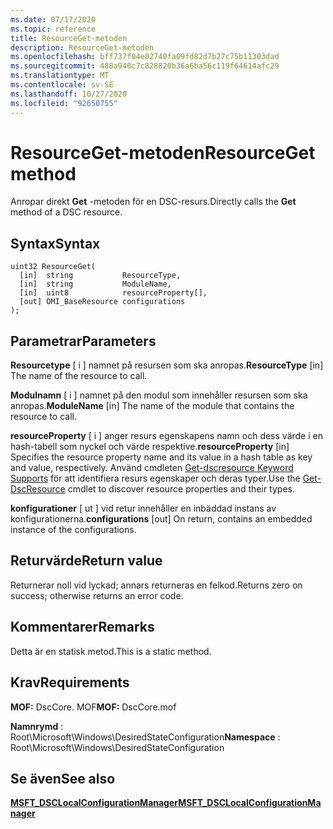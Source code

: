 ```yaml
---
ms.date: 07/17/2020
ms.topic: reference
title: ResourceGet-metoden
description: ResourceGet-metoden
ms.openlocfilehash: bff737f04e02740fa09fd82d7b27c75b11303dad
ms.sourcegitcommit: 488a940c7c828820b36a6ba56c119f64614afc29
ms.translationtype: MT
ms.contentlocale: sv-SE
ms.lasthandoff: 10/27/2020
ms.locfileid: "92650755"
---
```

# <a name="resourceget-method"></a><span data-ttu-id="8f987-103">ResourceGet-metoden</span><span class="sxs-lookup"><span data-stu-id="8f987-103">ResourceGet method</span></span>

<span data-ttu-id="8f987-104">Anropar direkt **Get** -metoden för en DSC-resurs.</span><span class="sxs-lookup"><span data-stu-id="8f987-104">Directly calls the **Get** method of a DSC resource.</span></span>

## <a name="syntax"></a><span data-ttu-id="8f987-105">Syntax</span><span class="sxs-lookup"><span data-stu-id="8f987-105">Syntax</span></span>

```mof
uint32 ResourceGet(
  [in]  string           ResourceType,
  [in]  string           ModuleName,
  [in]  uint8            resourceProperty[],
  [out] OMI_BaseResource configurations
);
```

## <a name="parameters"></a><span data-ttu-id="8f987-106">Parametrar</span><span class="sxs-lookup"><span data-stu-id="8f987-106">Parameters</span></span>

<span data-ttu-id="8f987-107">**Resourcetype** \[ i \] namnet på resursen som ska anropas.</span><span class="sxs-lookup"><span data-stu-id="8f987-107">**ResourceType** \[in\] The name of the resource to call.</span></span>

<span data-ttu-id="8f987-108">**Modulnamn** \[ i \] namnet på den modul som innehåller resursen som ska anropas.</span><span class="sxs-lookup"><span data-stu-id="8f987-108">**ModuleName** \[in\] The name of the module that contains the resource to call.</span></span>

<span data-ttu-id="8f987-109">**resourceProperty** \[ i \] anger resurs egenskapens namn och dess värde i en hash-tabell som nyckel och värde respektive.</span><span class="sxs-lookup"><span data-stu-id="8f987-109">**resourceProperty** \[in\] Specifies the resource property name and its value in a hash table as key and value, respectively.</span></span> <span data-ttu-id="8f987-110">Använd cmdleten [Get-dscresource Keyword Supports](/powershell/module/PSDesiredStateConfiguration/Get-DscResource) för att identifiera resurs egenskaper och deras typer.</span><span class="sxs-lookup"><span data-stu-id="8f987-110">Use the [Get-DscResource](/powershell/module/PSDesiredStateConfiguration/Get-DscResource) cmdlet to discover resource properties and their types.</span></span>

<span data-ttu-id="8f987-111">**konfigurationer** \[ ut \] vid retur innehåller en inbäddad instans av konfigurationerna.</span><span class="sxs-lookup"><span data-stu-id="8f987-111">**configurations** \[out\] On return, contains an embedded instance of the configurations.</span></span>

## <a name="return-value"></a><span data-ttu-id="8f987-112">Returvärde</span><span class="sxs-lookup"><span data-stu-id="8f987-112">Return value</span></span>

<span data-ttu-id="8f987-113">Returnerar noll vid lyckad; annars returneras en felkod.</span><span class="sxs-lookup"><span data-stu-id="8f987-113">Returns zero on success; otherwise returns an error code.</span></span>

## <a name="remarks"></a><span data-ttu-id="8f987-114">Kommentarer</span><span class="sxs-lookup"><span data-stu-id="8f987-114">Remarks</span></span>

<span data-ttu-id="8f987-115">Detta är en statisk metod.</span><span class="sxs-lookup"><span data-stu-id="8f987-115">This is a static method.</span></span>

## <a name="requirements"></a><span data-ttu-id="8f987-116">Krav</span><span class="sxs-lookup"><span data-stu-id="8f987-116">Requirements</span></span>

<span data-ttu-id="8f987-117">**MOF:** DscCore. MOF</span><span class="sxs-lookup"><span data-stu-id="8f987-117">**MOF:** DscCore.mof</span></span>

<span data-ttu-id="8f987-118">**Namnrymd** : Root\Microsoft\Windows\DesiredStateConfiguration</span><span class="sxs-lookup"><span data-stu-id="8f987-118">**Namespace** : Root\Microsoft\Windows\DesiredStateConfiguration</span></span>

## <a name="see-also"></a><span data-ttu-id="8f987-119">Se även</span><span class="sxs-lookup"><span data-stu-id="8f987-119">See also</span></span>

[<span data-ttu-id="8f987-120">**MSFT_DSCLocalConfigurationManager**</span><span class="sxs-lookup"><span data-stu-id="8f987-120">**MSFT_DSCLocalConfigurationManager**</span></span>](msft-dsclocalconfigurationmanager.md)
